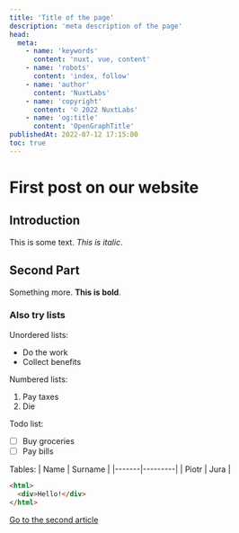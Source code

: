 ```yaml
---
title: 'Title of the page'
description: 'meta description of the page'
head:
  meta:
    - name: 'keywords'
      content: 'nuxt, vue, content'
    - name: 'robots'
      content: 'index, follow'
    - name: 'author'
      content: 'NuxtLabs'
    - name: 'copyright'
      content: '© 2022 NuxtLabs'
    - name: 'og:title'
      content: 'OpenGraphTitle'
publishedAt: 2022-07-12 17:15:00
toc: true
---
```

# First post on our website
## Introduction
This is some text. *This is italic*.

## Second Part
Something more. **This is bold**.

### Also try lists
Unordered lists:
- Do the work
- Collect benefits

Numbered lists:
1. Pay taxes
2. Die

Todo list:
- [ ] Buy groceries
- [ ] Pay bills

Tables:
| Name  | Surname |
|-------|---------|
| Piotr | Jura    |

```html
<html>
  <div>Hello!</div>
</html>
```
[Go to the second article](/blog/second)
